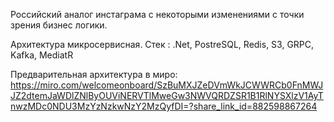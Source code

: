 Российский аналог инстаграма с некоторыми изменениями с точки зрения бизнес логики.

Архитектура микросервисная. Стек : .Net, PostreSQL, Redis, S3, GRPC, Kafka, MediatR

Предварительная архитектура в миро: https://miro.com/welcomeonboard/SzBuMXJZeDVmWkJCWWRCb0FnMWJJZ2dtemJaWDlZNlByOUViNERVTlMweGw3NWVQRDZSR1B1RlNYSXlzV1AyTnwzMDc0NDU3MzYzNzkwNzY2MzQyfDI=?share_link_id=882598867264
